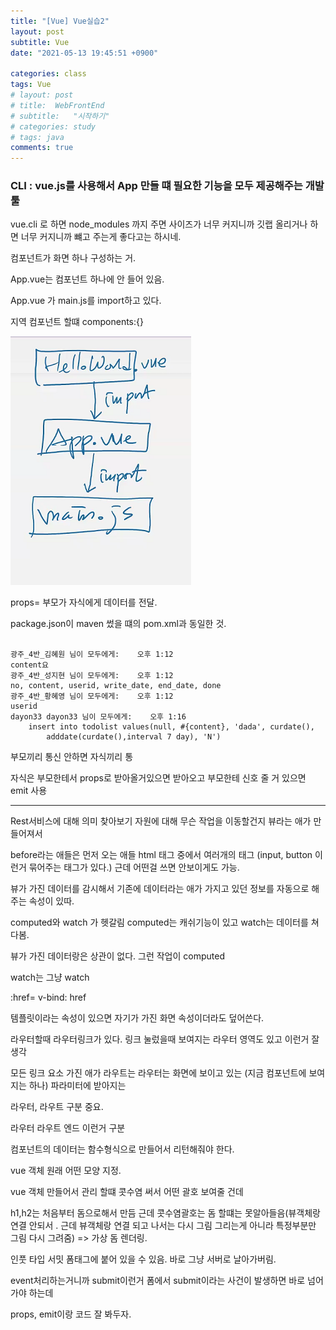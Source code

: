 ```yaml
---
title: "[Vue] Vue실습2"
layout: post
subtitle: Vue
date: "2021-05-13 19:45:51 +0900"

categories: class
tags: Vue
# layout: post
# title:  WebFrontEnd
# subtitle:   "시작하기"
# categories: study
# tags: java
comments: true
---
```


### CLI : vue.js를 사용해서 App 만들 떄 필요한 기능을 모두 제공해주는 개발 툴

vue.cli 로 하면 node_modules 까지 주면 사이즈가 너무 커지니까 깃랩 올리거나 하면 너무 커지니까 뺴고 주는게 좋다고는 하시네.

컴포넌트가 화면 하나 구성하는 거.

App.vue는 컴포넌트 하나에 안 들어 있음.

App.vue 가 main.js를 import하고 있다.

지역 컴포넌트 할떄 components:{}

![20210514_105220](/assets/20210514_105220.png)

props= 부모가 자식에게 데이터를 전달.

package.json이 maven 썼을 떄의 pom.xml과 동일한 것.

```

광주_4반_김혜원 님이 모두에게:    오후 1:12
content요
광주_4반_성지현 님이 모두에게:    오후 1:12
no, content, userid, write_date, end_date, done
광주_4반_황혜영 님이 모두에게:    오후 1:12
userid
dayon33 dayon33 님이 모두에게:    오후 1:16
    insert into todolist values(null, #{content}, 'dada', curdate(),
        adddate(curdate(),interval 7 day), 'N')

```

부모끼리 통신 안하면 자식끼리 통

자식은 부모한테서 props로 받아올거있으면 받아오고 부모한테 신호 줄 거 있으면 emit 사용

---

Rest서비스에 대해 의미 찾아보기
자원에 대해 무슨 작업을 이동할건지
뷰라는 애가 만들어져서

before라는 애들은 먼저 오는 애들
html 태그 중에서 여러개의 태그 (input, button 이런거 묶어주는 태그가 있다.)
근데 어떤걸 쓰면 안보이게도 가능.

뷰가 가진 데이터를 감시해서 기존에 데이터라는 애가 가지고 있던 정보를 자동으로 해주는 속성이 있따.

computed와 watch 가 헷갈림
computed는 캐쉬기능이 있고 watch는 데이터를 쳐다봄.

뷰가 가진 데이터랑은 상관이 없다.
그런 작업이 computed

watch는 그냥 watch

:href=
v-bind: href

템플릿이라는 속성이 있으면 자기가 가진 화면 속성이더라도 덮어쓴다.

라우터할때 라우터링크가 있다.
링크 눌렀을때 보여지는 라우터 영역도 있고 이런거 잘 생각

모든 링크 요소 가진 애가 라우트는
라우터는 화면에 보이고 있는 (지금 컴포넌트에 보여지는 하나)
파라미터에 받아지는

라우터, 라우트 구분 중요.

라우터 라우트 엔드 이런거 구분

컴포넌트의 데이터는 함수형식으로 만들어서 리턴해줘야 한다.

vue 객체
원래 어떤 모양 지정.

vue 객체 만들어서 관리 할떄 콧수염 써서 어떤 괄호 보여줄 건데

h1,h2는 처음부터 돔으로해서 만듬 근데 콧수염괄호는 돔 할떄는 못알아들음(뷰객체랑 연결 안되서 . 근데 뷰객체랑 연결 되고 나서는 다시 그림 그리는게 아니라 특정부분만 그림 다시 그려줌) => 가상 돔 렌더링.

인풋 타입 서밋 폼태그에 붙어 있을 수 있음.
바로 그냥 서버로 날아가버림.

event처리하는거니까 submit이런거
폼에서 submit이라는 사건이 발생하면 바로 넘어가야 하는데

props, emit이랑 코드 잘 봐두자.
